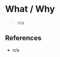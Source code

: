 # What / Why
<!-- Describe the request in detail -->
> n/a

## References
<!-- Examples
  * Related to #0
  * Depends on #0
  * Blocked by #0
  * Closes #0
-->
* n/a
